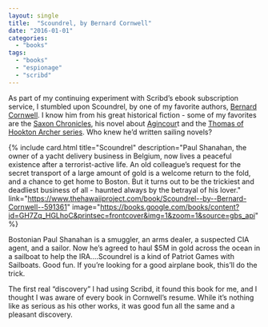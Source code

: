 ```yaml
---
layout: single
title:  "Scoundrel, by Bernard Cornwell"
date: "2016-01-01"
categories: 
  - "books"
tags: 
  - "books"
  - "espionage"
  - "scribd"
---
```


As part of my continuing experiment with Scribd’s ebook subscription service, I stumbled upon Scoundrel, by one of my favorite authors, [Bernard Cornwell](http://www.thehawaiiproject.com/books--written-by--Bernard-Cornwell). I know him from his great historical fiction - some of my favorites are the [Saxon Chronicles](https://www.thehawaiiproject.com/book/The-Last-Kingdom-%28The-Saxon-Chronicles-Series-1%29--by--Bernard-Cornwell--5692), his novel about [Agincour](https://www.thehawaiiproject.com/book/Agincourt--by--Bernard-Cornwell--5683)t and the [Thomas of Hookton Archer series](https://www.thehawaiiproject.com/book/The-Archers-Tale-%28The-Grail-Quest-Book-1%29--by--Bernard-Cornwell--5688). Who knew he’d written sailing novels?

{% include card.html
   title="Scoundrel"
   description="Paul Shanahan, the owner of a yacht delivery business in Belgium, now lives a peaceful existence after a terrorist-active life. An old colleague’s request for the secret transport of a large amount of gold is a welcome return to the fold, and a chance to get home to Boston. But it turns out to be the trickiest and deadliest business of all - haunted always by the betrayal of his lover."
   link="https://www.thehawaiiproject.com/book/Scoundrel--by--Bernard-Cornwell--591361"
   image="https://books.google.com/books/content?id=GH7Zq_HGLhoC&printsec=frontcover&img=1&zoom=1&source=gbs_api"
%}


Bostonian Paul Shanahan is a smuggler, an arms dealer, a suspected CIA agent, and a sailor. Now he’s agreed to haul $5M in gold across the ocean in a sailboat to help the IRA….Scoundrel is a kind of Patriot Games with Sailboats. Good fun. If you’re looking for a good airplane book, this’ll do the trick.

The first real “discovery” I had using Scribd, it found this book for me, and I thought I was aware of every book in Cornwell’s resume. While it’s nothing like as serious as his other works, it was good fun all the same and a pleasant discovery.
